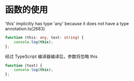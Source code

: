 # 函数的使用

'this' implicitly has type 'any' because it does not have a type annotation.ts(2683)

```ts
function (this: any, text: string) {
    console.log(this);
};
```
经过 TypeScript 编译器编译后，参数将忽略 this

```js
function (text) {
    console.log(this);
};
```